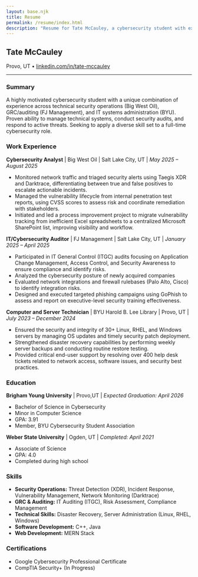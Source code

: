 ```yaml
---
layout: base.njk
title: Resume
permalink: /resume/index.html
description: "Resume for Tate McCauley, a cybersecurity student with experience in GRC, security operations, and IT administration."
---
```


## Tate McCauley
Provo, UT  • [linkedin.com/in/tate-mccauley](https://linkedin.com/in/tate-mccauley)

---

### Summary
A highly motivated cybersecurity student with a unique combination of experience across technical security operations (Big West Oil), GRC/auditing (FJ Management), and IT systems administration (BYU). Proven ability to manage technical systems, conduct security audits, and respond to active threats. Seeking to apply a diverse skill set to a full-time cybersecurity role.

### Work Experience

**Cybersecurity Analyst** | Big West Oil | Salt Lake City, UT | *May 2025 – August 2025*
* Monitored network traffic and triaged security alerts using Taegis XDR and Darktrace, differentiating between true and false positives to escalate actionable incidents.
* Managed the vulnerability lifecycle from internal penetration test reports, using CVSS scores to assess risk and coordinate remediation with stakeholders.
* Initiated and led a process improvement project to migrate vulnerability tracking from inefficient Excel spreadsheets to a centralized Microsoft SharePoint list, improving visibility and workflow.

**IT/Cybersecurity Auditor** | FJ Management | Salt Lake City, UT | *January 2025 – April 2025*
* Participated in IT General Control (ITGC) audits focusing on Application Change Management, Access Control, and Security Awareness to ensure compliance and identify risks.
* Analyzed the cybersecurity posture of newly acquired companies
* Evaluated network integrations and firewall rulebases (Palo Alto, Cisco) to identify integration risks.
* Designed and executed targeted phishing campaigns using GoPhish to assess and report on executive-level security training effectiveness.

**Computer and Server Technician** | BYU Harold B. Lee Library | Provo, UT | *July 2023 – December 2024*
* Ensured the security and integrity of 30+ Linux, RHEL, and Windows servers by managing OS updates and timely security patch deployment.
* Strengthened disaster recovery capabilities by performing weekly server backups and conducting routine restore testing.
* Provided critical end-user support by resolving over 400 help desk tickets related to network access, software issues, and security best practices.

### Education

**Brigham Young University** | Provo,UT | *Expected Graduation: April 2026*
* Bachelor of Science in Cybersecurity
* Minor in Computer Science
* GPA: 3.91
* Member, BYU Cybersecurity Student Association

**Weber State University** | Ogden, UT | *Completed: April 2021*
* Associate of Science
* GPA: 4.0
* Completed during high school

### Skills

* **Security Operations:** Threat Detection (XDR), Incident Response, Vulnerability Management, Network Monitoring (Darktrace)
* **GRC & Auditing:** IT Auditing (ITGC), Risk Assessment, Compliance Management
* **Technical Skills:** Disaster Recovery, Server Administration (Linux, RHEL, Windows)
* **Software Development:** C++, Java
* **Web Development:** MERN Stack

### Certifications
* Google Cybersecurity Professional Certificate
* CompTIA Security+ (In Progress)